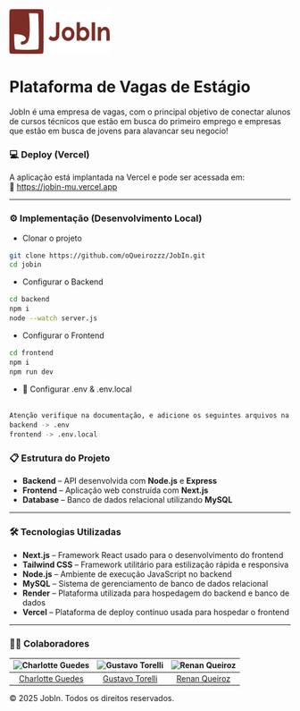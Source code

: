 <img src="/frontend/public/img/global/logo_completa.svg" width="180" height="80">

# Plataforma de Vagas de Estágio

JobIn é uma empresa de vagas, com o principal objetivo de conectar alunos de cursos técnicos que estão em busca do primeiro emprego e empresas que estão em busca de jovens para alavancar seu negocio!

### 💻 Deploy (Vercel)

A aplicação está implantada na Vercel e pode ser acessada em:  
🔗 https://jobin-mu.vercel.app

---

### ⚙️ Implementação (Desenvolvimento Local)

- Clonar o projeto

```bash
git clone https://github.com/oQueirozzz/JobIn.git
cd jobin
```

- Configurar o Backend

```bash
cd backend
npm i
node --watch server.js
```

- Configurar o Frontend

```bash
cd frontend
npm i
npm run dev
```
- 🚨 Configurar .env & .env.local


```bash

Atenção verifique na documentação, e adicione os seguintes arquivos na raiz das seguintes pastas
backend -> .env 
frontend -> .env.local
```



### 📋 Estrutura do Projeto

- **Backend** – API desenvolvida com **Node.js** e **Express**  
- **Frontend** – Aplicação web construída com **Next.js**  
- **Database** – Banco de dados relacional utilizando **MySQL**

---

### 🛠️ Tecnologias Utilizadas

- **Next.js** – Framework React usado para o desenvolvimento do frontend  
- **Tailwind CSS** – Framework utilitário para estilização rápida e responsiva  
- **Node.js** – Ambiente de execução JavaScript no backend  
- **MySQL** – Sistema de gerenciamento de banco de dados relacional  
- **Render** – Plataforma utilizada para hospedagem do backend e banco de dados  
- **Vercel** – Plataforma de deploy contínuo usada para hospedar o frontend

---

### 🐱‍👤 Colaboradores
| <img src="https://github.com/Charlotte0717.png" width="100" height="100" alt="Charlotte Guedes" /> | <img src="https://github.com/gustavotorelli.png" width="100" height="100" alt="Gustavo Torelli" /> | <img src="https://github.com/oQueirozzz.png" width="100" height="100" alt="Renan Queiroz" /> |
|:------------------------------------------------------------------------------------------------:|:-------------------------------------------------------------------------------------------------:|:------------------------------------------------------------------------------------------------:|
|       [Charlotte Guedes](https://github.com/Charlotte0717)        |        [Gustavo Torelli](https://github.com/gustavotorelli)        |        [Renan Queiroz](https://github.com/oQueirozzz)          |

© 2025 JobIn. Todos os direitos reservados.